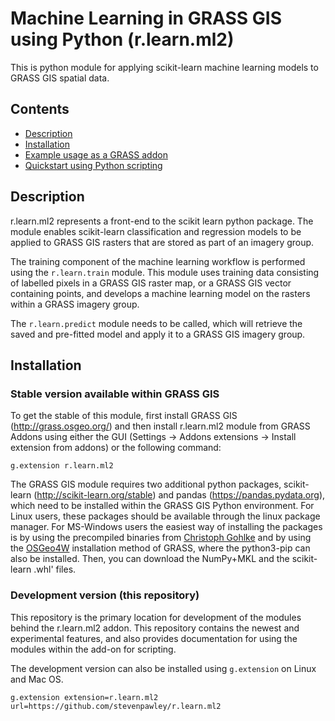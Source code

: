 # Machine Learning in GRASS GIS using Python (r.learn.ml2)

This is python module for applying scikit-learn machine learning models to GRASS GIS spatial data.

## Contents

* [Description](#description)
* [Installation](#installation)
* [Example usage as a GRASS addon](grass_example.md)
* [Quickstart using Python scripting](python_quickstart.md)

## Description

r.learn.ml2 represents a front-end to the scikit learn python package. The module enables scikit-learn classification and regression models to be applied to GRASS GIS rasters that are stored as part of an imagery group.

The training component of the machine learning workflow is performed using the `r.learn.train` module. This module uses training data consisting of labelled pixels in a GRASS GIS raster map, or a GRASS GIS vector containing points, and develops a machine learning model on the rasters within a GRASS imagery group.

The `r.learn.predict` module needs to be called, which will retrieve the saved and pre-fitted model and apply it to a GRASS GIS imagery group.

## Installation

### Stable version available within GRASS GIS

To get the stable of this module, first install GRASS GIS (http://grass.osgeo.org/) and then install r.learn.ml2 module from GRASS Addons using either the GUI (Settings -> Addons extensions -> Install extension from addons) or the following command:

```
g.extension r.learn.ml2
```

The GRASS GIS module requires two additional python packages, scikit-learn (http://scikit-learn.org/stable) and pandas (https://pandas.pydata.org), which need to be installed within the GRASS GIS Python environment. For Linux users, these packages should be available through the linux package manager. For MS-Windows users the easiest way of installing the packages is by using the precompiled binaries from <a href="http://www.lfd.uci.edu/~gohlke/pythonlibs/">Christoph Gohlke</a> and by using the <a href="https://grass.osgeo.org/download/software/ms-windows/">OSGeo4W</a> installation method of GRASS, where the python3-pip can also be installed. Then, you can download the NumPy+MKL and the scikit-learn .whl' files.

### Development version (this repository)

This repository is the primary location for development of the modules behind the r.learn.ml2 addon. This repository contains the newest and experimental features, and also provides documentation for using the modules within the add-on for scripting.

The development version can also be installed using `g.extension` on Linux and Mac OS.

```
g.extension extension=r.learn.ml2 url=https://github.com/stevenpawley/r.learn.ml2
```
